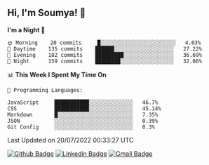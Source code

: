 ## Hi, I'm Soumya! 👋

<!--START_SECTION:waka-->
**I'm a Night 🦉** 

```text
🌞 Morning    20 commits     █░░░░░░░░░░░░░░░░░░░░░░░░   4.03% 
🌆 Daytime    135 commits    ██████░░░░░░░░░░░░░░░░░░░   27.22% 
🌃 Evening    182 commits    █████████░░░░░░░░░░░░░░░░   36.69% 
🌙 Night      159 commits    ████████░░░░░░░░░░░░░░░░░   32.06%

```


📊 **This Week I Spent My Time On** 

```text
💬 Programming Languages: 

JavaScript     ███████████░░░░░░░░░░░░░░   46.7% 
CSS            ███████████░░░░░░░░░░░░░░   45.14% 
Markdown       █░░░░░░░░░░░░░░░░░░░░░░░░   7.35% 
JSON           ░░░░░░░░░░░░░░░░░░░░░░░░░   0.39% 
Git Config     ░░░░░░░░░░░░░░░░░░░░░░░░░   0.3%
```


 Last Updated on 20/07/2022 00:33:27 UTC
<!--END_SECTION:waka-->

[![Github Badge](https://img.shields.io/badge/-rubyruins-grey?style=for-the-badge&logo=github&logoColor=white&link=https://github.com/rubyruins/)](https://www.github.com/rubyruins/) 
[![Linkedin Badge](https://img.shields.io/badge/-Soumya%20Parekh-0072b1?style=for-the-badge&logo=Linkedin&logoColor=white&link=https://www.linkedin.com/in/Soumya-Parekh/)](https://www.linkedin.com/in/Soumya-Parekh/) 
[![Gmail Badge](https://img.shields.io/badge/-soumyaparekh.me@gmail.com-c14438?style=for-the-badge&logo=Gmail&logoColor=white&link=mailto:soumyaparekh.me@gmail.com)](mailto:soumyaparekh.me@gmail.com) 
